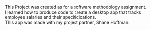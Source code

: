 This Project was created as for a software methodology assignment. \
I learned how to produce code to create a desktop app that tracks employee salaries and their specificications.\
This app was made with my project partner, Shane Hoffman.
